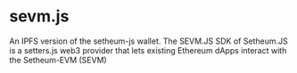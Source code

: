 # sevm.js
An IPFS version of the setheum-js wallet. The SEVM.JS SDK of Setheum.JS is a setters.js web3 provider that lets existing Ethereum dApps interact with the Setheum-EVM (SEVM)

